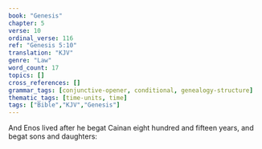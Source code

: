 ```yaml
---
book: "Genesis"
chapter: 5
verse: 10
ordinal_verse: 116
ref: "Genesis 5:10"
translation: "KJV"
genre: "Law"
word_count: 17
topics: []
cross_references: []
grammar_tags: [conjunctive-opener, conditional, genealogy-structure]
thematic_tags: [time-units, time]
tags: ["Bible","KJV","Genesis"]
---
```

And Enos lived after he begat Cainan eight hundred and fifteen years, and begat sons and daughters:
